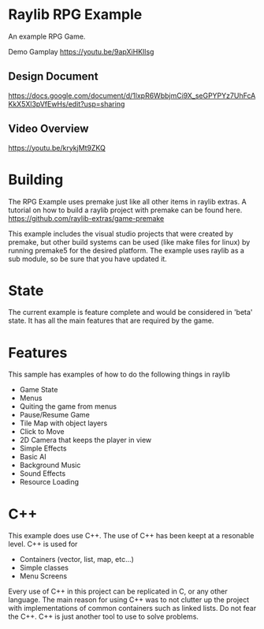 # Raylib RPG Example

An example RPG Game.

Demo Gamplay
https://youtu.be/9apXiHKIlsg

## Design Document
https://docs.google.com/document/d/1lxpR6WbbjmCi9X_seGPYPYz7UhFcAKkX5Xl3pVfEwHs/edit?usp=sharing

## Video Overview
https://youtu.be/krykjMt9ZKQ

# Building
The RPG Example uses premake just like all other items in raylib extras. A tutorial on how to build a raylib project with premake can be found here. https://github.com/raylib-extras/game-premake

This example includes the visual studio projects that were created by premake, but other build systems can be used (like make files for linux) by running premake5 for the desired platform.
The example uses raylib as a sub module, so be sure that you have updated it.

# State
The current example is feature complete and would be considered in 'beta' state. It has all the main features that are required by the game.

# Features
This sample has examples of how to do the following things in raylib

- Game State
- Menus
- Quiting the game from menus
- Pause/Resume Game
- Tile Map with object layers
- Click to Move
- 2D Camera that keeps the player in view
- Simple Effects
- Basic AI
- Background Music
- Sound Effects
- Resource Loading

# C++
This example does use C++. The use of C++ has been keept at a resonable level. C++ is used for

- Containers (vector, list, map, etc...)
- Simple classes
- Menu Screens

Every use of C++ in this project can be replicated in C, or any other language. The main reason for using C++ was to not clutter up the project with implementations of common containers such as linked lists.
Do not fear the C++. C++ is just another tool to use to solve problems.
